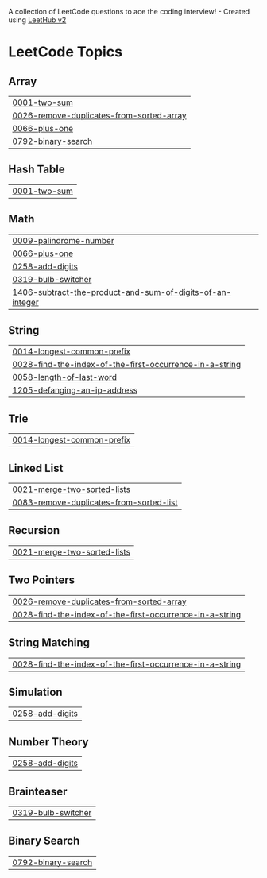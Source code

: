 A collection of LeetCode questions to ace the coding interview! - Created using [LeetHub v2](https://github.com/arunbhardwaj/LeetHub-2.0)
<!---LeetCode Topics Start-->
# LeetCode Topics
## Array
|  |
| ------- |
| [0001-two-sum](https://github.com/shlmt/leetCode/tree/master/0001-two-sum) |
| [0026-remove-duplicates-from-sorted-array](https://github.com/shlmt/leetCode/tree/master/0026-remove-duplicates-from-sorted-array) |
| [0066-plus-one](https://github.com/shlmt/leetCode/tree/master/0066-plus-one) |
| [0792-binary-search](https://github.com/shlmt/leetCode/tree/master/0792-binary-search) |
## Hash Table
|  |
| ------- |
| [0001-two-sum](https://github.com/shlmt/leetCode/tree/master/0001-two-sum) |
## Math
|  |
| ------- |
| [0009-palindrome-number](https://github.com/shlmt/leetCode/tree/master/0009-palindrome-number) |
| [0066-plus-one](https://github.com/shlmt/leetCode/tree/master/0066-plus-one) |
| [0258-add-digits](https://github.com/shlmt/leetCode/tree/master/0258-add-digits) |
| [0319-bulb-switcher](https://github.com/shlmt/leetCode/tree/master/0319-bulb-switcher) |
| [1406-subtract-the-product-and-sum-of-digits-of-an-integer](https://github.com/shlmt/leetCode/tree/master/1406-subtract-the-product-and-sum-of-digits-of-an-integer) |
## String
|  |
| ------- |
| [0014-longest-common-prefix](https://github.com/shlmt/leetCode/tree/master/0014-longest-common-prefix) |
| [0028-find-the-index-of-the-first-occurrence-in-a-string](https://github.com/shlmt/leetCode/tree/master/0028-find-the-index-of-the-first-occurrence-in-a-string) |
| [0058-length-of-last-word](https://github.com/shlmt/leetCode/tree/master/0058-length-of-last-word) |
| [1205-defanging-an-ip-address](https://github.com/shlmt/leetCode/tree/master/1205-defanging-an-ip-address) |
## Trie
|  |
| ------- |
| [0014-longest-common-prefix](https://github.com/shlmt/leetCode/tree/master/0014-longest-common-prefix) |
## Linked List
|  |
| ------- |
| [0021-merge-two-sorted-lists](https://github.com/shlmt/leetCode/tree/master/0021-merge-two-sorted-lists) |
| [0083-remove-duplicates-from-sorted-list](https://github.com/shlmt/leetCode/tree/master/0083-remove-duplicates-from-sorted-list) |
## Recursion
|  |
| ------- |
| [0021-merge-two-sorted-lists](https://github.com/shlmt/leetCode/tree/master/0021-merge-two-sorted-lists) |
## Two Pointers
|  |
| ------- |
| [0026-remove-duplicates-from-sorted-array](https://github.com/shlmt/leetCode/tree/master/0026-remove-duplicates-from-sorted-array) |
| [0028-find-the-index-of-the-first-occurrence-in-a-string](https://github.com/shlmt/leetCode/tree/master/0028-find-the-index-of-the-first-occurrence-in-a-string) |
## String Matching
|  |
| ------- |
| [0028-find-the-index-of-the-first-occurrence-in-a-string](https://github.com/shlmt/leetCode/tree/master/0028-find-the-index-of-the-first-occurrence-in-a-string) |
## Simulation
|  |
| ------- |
| [0258-add-digits](https://github.com/shlmt/leetCode/tree/master/0258-add-digits) |
## Number Theory
|  |
| ------- |
| [0258-add-digits](https://github.com/shlmt/leetCode/tree/master/0258-add-digits) |
## Brainteaser
|  |
| ------- |
| [0319-bulb-switcher](https://github.com/shlmt/leetCode/tree/master/0319-bulb-switcher) |
## Binary Search
|  |
| ------- |
| [0792-binary-search](https://github.com/shlmt/leetCode/tree/master/0792-binary-search) |
<!---LeetCode Topics End-->